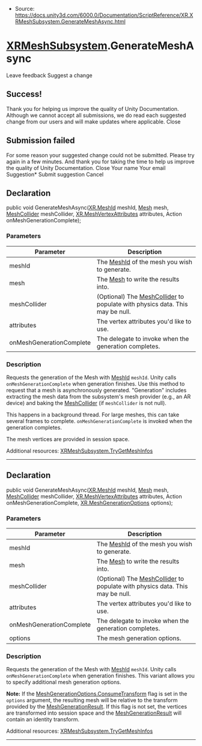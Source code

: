 * Source: https://docs.unity3d.com/6000.0/Documentation/ScriptReference/XR.XRMeshSubsystem.GenerateMeshAsync.html

#  [XRMeshSubsystem](https://docs.unity3d.com/6000.0/Documentation/ScriptReference/XR.XRMeshSubsystem.html).GenerateMeshAsync
Leave feedback
Suggest a change
## Success!
Thank you for helping us improve the quality of Unity Documentation. Although we cannot accept all submissions, we do read each suggested change from our users and will make updates where applicable.
Close
## Submission failed
For some reason your suggested change could not be submitted. Please <a>try again</a> in a few minutes. And thank you for taking the time to help us improve the quality of Unity Documentation.
Close
Your name Your email Suggestion* Submit suggestion
Cancel
## Declaration
public void GenerateMeshAsync([XR.MeshId](https://docs.unity3d.com/6000.0/Documentation/ScriptReference/XR.MeshId.html) meshId, [Mesh](https://docs.unity3d.com/6000.0/Documentation/ScriptReference/Mesh.html) mesh, [MeshCollider](https://docs.unity3d.com/6000.0/Documentation/ScriptReference/MeshCollider.html) meshCollider, [XR.MeshVertexAttributes](https://docs.unity3d.com/6000.0/Documentation/ScriptReference/XR.MeshVertexAttributes.html) attributes, Action<MeshGenerationResult> onMeshGenerationComplete); 
### Parameters
Parameter | Description  
---|---  
meshId | The [MeshId](https://docs.unity3d.com/6000.0/Documentation/ScriptReference/XR.MeshId.html) of the mesh you wish to generate.  
mesh | The [Mesh](https://docs.unity3d.com/6000.0/Documentation/ScriptReference/Mesh.html) to write the results into.  
meshCollider | (Optional) The [MeshCollider](https://docs.unity3d.com/6000.0/Documentation/ScriptReference/MeshCollider.html) to populate with physics data. This may be null.  
attributes | The vertex attributes you'd like to use.  
onMeshGenerationComplete | The delegate to invoke when the generation completes.  
### Description
Requests the generation of the Mesh with [MeshId](https://docs.unity3d.com/6000.0/Documentation/ScriptReference/XR.MeshId.html) `meshId`. Unity calls `onMeshGenerationComplete` when generation finishes.
Use this method to request that a mesh is asynchronously generated. "Generation" includes extracting the mesh data from the subsystem's mesh provider (e.g., an AR device) and baking the [MeshCollider](https://docs.unity3d.com/6000.0/Documentation/ScriptReference/MeshCollider.html) (if `meshCollider` is not null).  
  
This happens in a background thread. For large meshes, this can take several frames to complete. `onMeshGenerationComplete` is invoked when the generation completes.  
  
The mesh vertices are provided in session space.  
  
Additional resources: [XRMeshSubsystem.TryGetMeshInfos](https://docs.unity3d.com/6000.0/Documentation/ScriptReference/XR.XRMeshSubsystem.TryGetMeshInfos.html)
* * *
## Declaration
public void GenerateMeshAsync([XR.MeshId](https://docs.unity3d.com/6000.0/Documentation/ScriptReference/XR.MeshId.html) meshId, [Mesh](https://docs.unity3d.com/6000.0/Documentation/ScriptReference/Mesh.html) mesh, [MeshCollider](https://docs.unity3d.com/6000.0/Documentation/ScriptReference/MeshCollider.html) meshCollider, [XR.MeshVertexAttributes](https://docs.unity3d.com/6000.0/Documentation/ScriptReference/XR.MeshVertexAttributes.html) attributes, Action<MeshGenerationResult> onMeshGenerationComplete, [XR.MeshGenerationOptions](https://docs.unity3d.com/6000.0/Documentation/ScriptReference/XR.MeshGenerationOptions.html) options); 
### Parameters
Parameter | Description  
---|---  
meshId | The [MeshId](https://docs.unity3d.com/6000.0/Documentation/ScriptReference/XR.MeshId.html) of the mesh you wish to generate.  
mesh | The [Mesh](https://docs.unity3d.com/6000.0/Documentation/ScriptReference/Mesh.html) to write the results into.  
meshCollider | (Optional) The [MeshCollider](https://docs.unity3d.com/6000.0/Documentation/ScriptReference/MeshCollider.html) to populate with physics data. This may be null.  
attributes | The vertex attributes you'd like to use.  
onMeshGenerationComplete | The delegate to invoke when the generation completes.  
options | The mesh generation options.  
### Description
Requests the generation of the Mesh with [MeshId](https://docs.unity3d.com/6000.0/Documentation/ScriptReference/XR.MeshId.html) `meshId`. Unity calls `onMeshGenerationComplete` when generation finishes.
This variant allows you to specify additional mesh generation options.  
  
**Note:** If the [MeshGenerationOptions.ConsumeTransform](https://docs.unity3d.com/6000.0/Documentation/ScriptReference/XR.MeshGenerationOptions.ConsumeTransform.html) flag is set in the `options` argument, the resulting mesh will be relative to the transform provided by the [MeshGenerationResult](https://docs.unity3d.com/6000.0/Documentation/ScriptReference/XR.MeshGenerationResult.html). If this flag is not set, the vertices are transformed into session space and the [MeshGenerationResult](https://docs.unity3d.com/6000.0/Documentation/ScriptReference/XR.MeshGenerationResult.html) will contain an identity transform.  
  
Additional resources: [XRMeshSubsystem.TryGetMeshInfos](https://docs.unity3d.com/6000.0/Documentation/ScriptReference/XR.XRMeshSubsystem.TryGetMeshInfos.html)
* * *
